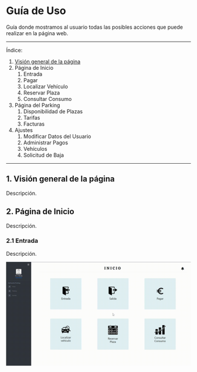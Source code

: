 
# Guía de Uso
Guía donde mostramos al usuario todas las posibles acciones que puede realizar en la página web.

---
Índice:

1. [Visión general de la página](#indice-1)
2. Página de Inicio
   1. Entrada
   2. Pagar
   3. Localizar Vehículo
   4. Reservar Plaza
   5. Consultar Consumo
3. Página del Parking
   1. Disponibilidad de Plazas
   2. Tarifas
   3. Facturas
4. Ajustes
   1. Modificar Datos del Usuario
   2. Administrar Pagos
   3. Vehículos
   4. Solicitud de Baja

---

## 1. Visión general de la página <a name="indice-1"></a>
Descripción.

## 2. Página de Inicio
Descripción.

### 2.1 Entrada
Descripción.
<p align="center">
<img src="gifs/entrada.gif">
</p>